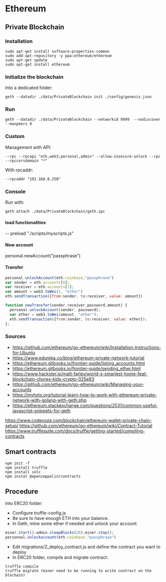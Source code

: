 # Ethereum

## Private Blockchain

### Installation
```
sudo apt-get install software-properties-common
sudo add-apt-repository -y ppa:ethereum/ethereum
sudo apt-get update
sudo apt-get install ethereum
```
### Initialize the blockchain
Into a dedicated folder:
```
geth --datadir ./data/PrivateBlockchain init ./config/genesis.json
```

### Run
```
geth --datadir ./data/PrivateBlockchain --networkid 9999  --nodiscover --maxpeers 0
```

### Custom
Management with API:
```
--rpc --rpcapi "eth,web3,personal,admin" --allow-insecure-unlock --rpc --rpccorsdomain "*"
```
With rpcaddr:
```
--rpcaddr "192.168.0.250"
```
### Console
Run with:
```
geth attach ./data/PrivateBlockchain/geth.ipc
```

#### load functionalities
-- preload "./scripts/myscripts.js"

#### New account
personal.newAccount("passphrase")

#### Transfer
```javascript
personal.unlockAccount(eth.coinbase,"passphrase")
var sender = eth.accounts[0];
var receiver = eth.accounts[1];
var amount = web3.toWei(1, "ether")
eth.sendTransaction({from:sender, to:receiver, value: amount})
```

```javascript
function newTransfer(sender,receiver,password,amount) {
  personal.unlockAccount(sender, password);
  var ether = web3.toWei(amount, "ether");
  eth.sendTransaction({from:sender, to:receiver, value: ether});
};
```

### Sources
- https://github.com/ethereum/go-ethereum/wiki/Installation-Instructions-for-Ubuntu
- https://www.edureka.co/blog/ethereum-private-network-tutorial
- https://ethereum.gitbooks.io/frontier-guide/listing_accounts.html
- https://ethereum.gitbooks.io/frontier-guide/sending_ether.html
- https://www.hackster.io/matt-farley/world-s-smartest-home-feat-blockchain-chores-kids-crypto-025e83
- https://github.com/ethereum/go-ethereum/wiki/Managing-your-accounts
- https://myhsts.org/tutorial-learn-how-to-work-with-ethereum-private-network-with-golang-with-geth.php
- https://ethereum.stackexchange.com/questions/2531/common-useful-javascript-snippets-for-geth

https://www.codeooze.com/blockchain/ethereum-wallet-private-chain-setup/
https://github.com/ethereum/go-ethereum/wiki/Contract-Tutorial
https://www.trufflesuite.com/docs/truffle/getting-started/compiling-contracts

## Smart contracts

```
npm init -f
npm install truffle
npm install solc
npm instal @openzeppelin/contracts
```


## Procedure
Into ERC20 folder:
- Configure truffle-config.js
- Be sure to have enough ETH into your balance.
- In Geth, mine some ether if needed and unlock your account:
```javascript
miner.start();admin.sleepBlocks(20);miner.stop();
personnal.unlockaccount(eth.coinbase."passphrase")
```
- Edit migrations/2_deploy_contract.js and define the contract you want to deploy
- In ERC20 folder, compile and migrate contract:
```
truffle compile
truffle migrate (miner need to be running to write contract on the blochain)
```
